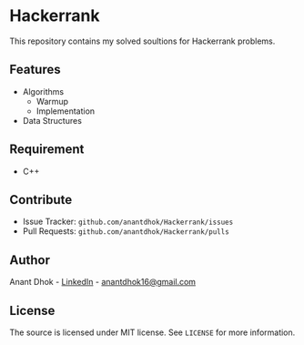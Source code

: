 # Hackerrank

This repository contains my solved soultions for Hackerrank problems.


## Features

* Algorithms
  * Warmup
  * Implementation
* Data Structures


## Requirement
- C++


## Contribute

- Issue Tracker: `github.com/anantdhok/Hackerrank/issues`
- Pull Requests: `github.com/anantdhok/Hackerrank/pulls`

  
## Author

Anant Dhok - [LinkedIn](https://www.linkedin.com/in/anantdhok-444701/) - anantdhok16@gmail.com


## License

The source is licensed under MIT license. See `LICENSE` for more information.

